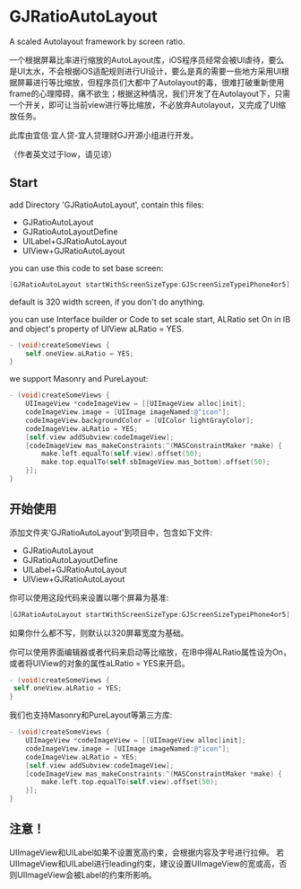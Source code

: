 # GJRatioAutoLayout
A scaled Autolayout framework by screen ratio.

一个根据屏幕比率进行缩放的AutoLayout库，iOS程序员经常会被UI虐待，要么是UI太水，不会根据iOS适配规则进行UI设计，要么是真的需要一些地方采用UI根据屏幕进行等比缩放，但程序员们大都中了Autolayout的毒，很难打破重新使用frame的心理障碍，痛不欲生；根据这种情况，我们开发了在Autolayout下，只需一个开关，即可让当前view进行等比缩放，不必放弃Autolayout，又完成了UI缩放任务。

此库由宜信·宜人贷-宜人贷理财GJ开源小组进行开发。

（作者英文过于low，请见谅）

## Start

add Directory 'GJRatioAutoLayout', contain this files:

- GJRatioAutoLayout
- GJRatioAutoLayoutDefine
- UILabel+GJRatioAutoLayout
- UIView+GJRatioAutoLayout


you can use this code to set base screen:
```objective-c
[GJRatioAutoLayout startWithScreenSizeType:GJScreenSizeTypeiPhone4or5]; 
```
 default is 320 width screen, if you don't do anything.

 you can use Interface builder or Code to set scale start, ALRatio set On in IB and object's property of UIView aLRatio = YES.
```objective-c
- (void)createSomeViews {
    self.oneView.aLRatio = YES;
}
```

we support Masonry and PureLayout:
```objective-c
- (void)createSomeViews {
    UIImageView *codeImageView = [[UIImageView alloc]init];
    codeImageView.image = [UIImage imageNamed:@"icon"];
    codeImageView.backgroundColor = [UIColor lightGrayColor];
    codeImageView.aLRatio = YES;
    [self.view addSubview:codeImageView];
    [codeImageView mas_makeConstraints:^(MASConstraintMaker *make) {
        make.left.equalTo(self.view).offset(50);
        make.top.equalTo(self.sbImageView.mas_bottom).offset(50);
    }];
}
```

 
## 开始使用

添加文件夹'GJRatioAutoLayout'到项目中，包含如下文件:

- GJRatioAutoLayout
- GJRatioAutoLayoutDefine
- UILabel+GJRatioAutoLayout
- UIView+GJRatioAutoLayout

你可以使用这段代码来设置以哪个屏幕为基准:
```objective-c
[GJRatioAutoLayout startWithScreenSizeType:GJScreenSizeTypeiPhone4or5]; 
```
如果你什么都不写，则默认以320屏幕宽度为基础。

你可以使用界面编辑器或者代码来启动等比缩放，在IB中得ALRatio属性设为On，或者将UIView的对象的属性aLRatio = YES来开启。
```objective-c
- (void)createSomeViews {
 self.oneView.aLRatio = YES;
}
```

我们也支持Masonry和PureLayout等第三方库:
```objective-c
- (void)createSomeViews {
    UIImageView *codeImageView = [[UIImageView alloc]init];
    codeImageView.image = [UIImage imageNamed:@"icon"];
    codeImageView.aLRatio = YES;
    [self.view addSubview:codeImageView];
    [codeImageView mas_makeConstraints:^(MASConstraintMaker *make) {
        make.left.top.equalTo(self.view).offset(50);
    }];
}
```


## 注意！
UIImageView和UILabel如果不设置宽高约束，会根据内容及字号进行拉伸。
若UIImageView和UILabel进行leading约束，建议设置UIImageView的宽或高，否则UIImageView会被Label的约束所影响。